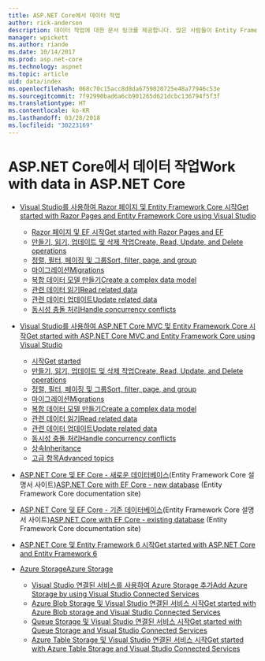 ```yaml
---
title: ASP.NET Core에서 데이터 작업
author: rick-anderson
description: 데이터 작업에 대한 문서 링크를 제공합니다. 많은 사람들이 Entity Framework Core를 사용합니다.
manager: wpickett
ms.author: riande
ms.date: 10/14/2017
ms.prod: asp.net-core
ms.technology: aspnet
ms.topic: article
uid: data/index
ms.openlocfilehash: 068c70c15acc8d8da6759020725e48a77946c53e
ms.sourcegitcommit: 7f92990bad6a6cb901265d621dcbc136794f5f3f
ms.translationtype: HT
ms.contentlocale: ko-KR
ms.lasthandoff: 03/28/2018
ms.locfileid: "30223169"
---
```

# <a name="work-with-data-in-aspnet-core"></a><span data-ttu-id="2a00e-104">ASP.NET Core에서 데이터 작업</span><span class="sxs-lookup"><span data-stu-id="2a00e-104">Work with data in ASP.NET Core</span></span>

* [<span data-ttu-id="2a00e-105">Visual Studio를 사용하여 Razor 페이지 및 Entity Framework Core 시작</span><span class="sxs-lookup"><span data-stu-id="2a00e-105">Get started with Razor Pages and Entity Framework Core using Visual Studio</span></span>](xref:data/ef-rp/index)

   * [<span data-ttu-id="2a00e-106">Razor 페이지 및 EF 시작</span><span class="sxs-lookup"><span data-stu-id="2a00e-106">Get started with Razor Pages and EF</span></span>](xref:data/ef-rp/intro)
   * [<span data-ttu-id="2a00e-107">만들기, 읽기, 업데이트 및 삭제 작업</span><span class="sxs-lookup"><span data-stu-id="2a00e-107">Create, Read, Update, and Delete operations</span></span>](xref:data/ef-rp/crud)
   * [<span data-ttu-id="2a00e-108">정렬, 필터, 페이징 및 그룹</span><span class="sxs-lookup"><span data-stu-id="2a00e-108">Sort, filter, page, and group</span></span>](xref:data/ef-rp/sort-filter-page)
   * [<span data-ttu-id="2a00e-109">마이그레이션</span><span class="sxs-lookup"><span data-stu-id="2a00e-109">Migrations</span></span>](xref:data/ef-rp/migrations)
   * [<span data-ttu-id="2a00e-110">복합 데이터 모델 만들기</span><span class="sxs-lookup"><span data-stu-id="2a00e-110">Create a complex data model</span></span>](xref:data/ef-rp/complex-data-model)
   * [<span data-ttu-id="2a00e-111">관련 데이터 읽기</span><span class="sxs-lookup"><span data-stu-id="2a00e-111">Read related data</span></span>](xref:data/ef-rp/read-related-data)
   * [<span data-ttu-id="2a00e-112">관련 데이터 업데이트</span><span class="sxs-lookup"><span data-stu-id="2a00e-112">Update related data</span></span>](xref:data/ef-rp/update-related-data)
   * [<span data-ttu-id="2a00e-113">동시성 충돌 처리</span><span class="sxs-lookup"><span data-stu-id="2a00e-113">Handle concurrency conflicts</span></span>](xref:data/ef-rp/concurrency)

*   [<span data-ttu-id="2a00e-114">Visual Studio를 사용하여 ASP.NET Core MVC 및 Entity Framework Core 시작</span><span class="sxs-lookup"><span data-stu-id="2a00e-114">Get started with ASP.NET Core MVC and Entity Framework Core using Visual Studio</span></span>](ef-mvc/index.md)
    *   [<span data-ttu-id="2a00e-115">시작</span><span class="sxs-lookup"><span data-stu-id="2a00e-115">Get started</span></span>](ef-mvc/intro.md)
    *   [<span data-ttu-id="2a00e-116">만들기, 읽기, 업데이트 및 삭제 작업</span><span class="sxs-lookup"><span data-stu-id="2a00e-116">Create, Read, Update, and Delete operations</span></span>](xref:data/ef-mvc/crud)
    *   [<span data-ttu-id="2a00e-117">정렬, 필터, 페이징 및 그룹</span><span class="sxs-lookup"><span data-stu-id="2a00e-117">Sort, filter, page, and group</span></span>](xref:data/ef-mvc/sort-filter-page)
    *   [<span data-ttu-id="2a00e-118">마이그레이션</span><span class="sxs-lookup"><span data-stu-id="2a00e-118">Migrations</span></span>](xref:data/ef-mvc/migrations)
    *   [<span data-ttu-id="2a00e-119">복합 데이터 모델 만들기</span><span class="sxs-lookup"><span data-stu-id="2a00e-119">Create a complex data model</span></span>](ef-mvc/complex-data-model.md)
    *   [<span data-ttu-id="2a00e-120">관련 데이터 읽기</span><span class="sxs-lookup"><span data-stu-id="2a00e-120">Read related data</span></span>](ef-mvc/read-related-data.md)
    *   [<span data-ttu-id="2a00e-121">관련 데이터 업데이트</span><span class="sxs-lookup"><span data-stu-id="2a00e-121">Update related data</span></span>](ef-mvc/update-related-data.md)
    *   [<span data-ttu-id="2a00e-122">동시성 충돌 처리</span><span class="sxs-lookup"><span data-stu-id="2a00e-122">Handle concurrency conflicts</span></span>](ef-mvc/concurrency.md)
    *   [<span data-ttu-id="2a00e-123">상속</span><span class="sxs-lookup"><span data-stu-id="2a00e-123">Inheritance</span></span>](ef-mvc/inheritance.md)
    *   [<span data-ttu-id="2a00e-124">고급 항목</span><span class="sxs-lookup"><span data-stu-id="2a00e-124">Advanced topics</span></span>](ef-mvc/advanced.md)
* <span data-ttu-id="2a00e-125">[ASP.NET Core 및 EF Core - 새로운 데이터베이스](https://docs.microsoft.com/ef/core/get-started/aspnetcore/new-db)(Entity Framework Core 설명서 사이트)</span><span class="sxs-lookup"><span data-stu-id="2a00e-125">[ASP.NET Core with EF Core - new database](https://docs.microsoft.com/ef/core/get-started/aspnetcore/new-db) (Entity Framework Core documentation site)</span></span>
* <span data-ttu-id="2a00e-126">[ASP.NET Core 및 EF Core - 기존 데이터베이스](https://docs.microsoft.com/ef/core/get-started/aspnetcore/existing-db)(Entity Framework Core 설명서 사이트)</span><span class="sxs-lookup"><span data-stu-id="2a00e-126">[ASP.NET Core with EF Core - existing database](https://docs.microsoft.com/ef/core/get-started/aspnetcore/existing-db) (Entity Framework Core documentation site)</span></span>
*   [<span data-ttu-id="2a00e-127">ASP.NET Core 및 Entity Framework 6 시작</span><span class="sxs-lookup"><span data-stu-id="2a00e-127">Get started with ASP.NET Core and Entity Framework 6</span></span>](entity-framework-6.md)
*   [<span data-ttu-id="2a00e-128">Azure Storage</span><span class="sxs-lookup"><span data-stu-id="2a00e-128">Azure Storage</span></span>](azure-storage/index.md)
    *   [<span data-ttu-id="2a00e-129">Visual Studio 연결된 서비스를 사용하여 Azure Storage 추가</span><span class="sxs-lookup"><span data-stu-id="2a00e-129">Add Azure Storage by using Visual Studio Connected Services</span></span>](https://azure.microsoft.com/documentation/articles/vs-azure-tools-connected-services-storage/)
    *   [<span data-ttu-id="2a00e-130">Azure Blob Storage 및 Visual Studio 연결된 서비스 시작</span><span class="sxs-lookup"><span data-stu-id="2a00e-130">Get started with Azure Blob storage and Visual Studio Connected Services</span></span>](https://azure.microsoft.com/documentation/articles/vs-storage-aspnet5-getting-started-blobs/)
    *   [<span data-ttu-id="2a00e-131">Queue Storage 및 Visual Studio 연결된 서비스 시작</span><span class="sxs-lookup"><span data-stu-id="2a00e-131">Get started with Queue Storage and Visual Studio Connected Services</span></span>](https://azure.microsoft.com/documentation/articles/vs-storage-aspnet5-getting-started-queues/)
    *   [<span data-ttu-id="2a00e-132">Azure Table Storage 및 Visual Studio 연결된 서비스 시작</span><span class="sxs-lookup"><span data-stu-id="2a00e-132">Get started with Azure Table Storage and Visual Studio Connected Services</span></span>](https://azure.microsoft.com/documentation/articles/vs-storage-aspnet5-getting-started-tables/)

